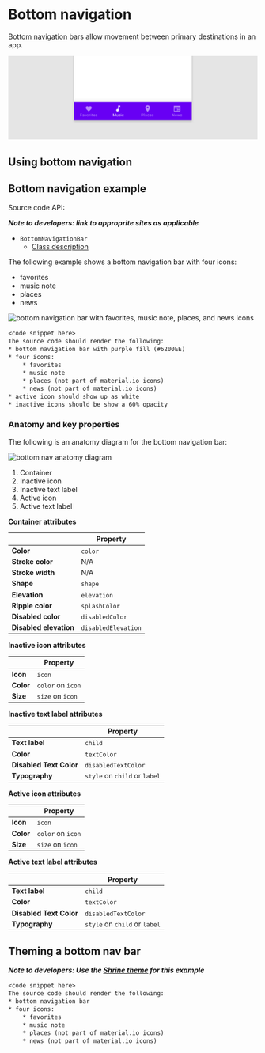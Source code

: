 <!--docs:
title: "Bottom navigation"
layout: detail
section: components
excerpt: "Bottom navation bars allow movement between primary distinations in an app"
iconId:
path: /components/bottom-navigation/
-->


# Bottom navigation

[Bottom navigation](https://material.io/components/bottom-navigation/#) bars allow movement between primary destinations in an app.

![Example bottom navigation bar with four icons along the bottom: favorites, music, places, and news. The music icon is selected](assets/bottom-nav-generic.png)


## Using bottom navigation


## Bottom navigation example

Source code API:

_**Note to developers: link to approprite sites as applicable**_ 

* `BottomNavigationBar`
    * [Class description](https://api.flutter.dev/flutter/material/BottomNavigationBar-class.html)
   <!--
    * [GitHub source](https://github.com/materials-components/)
    * [Demo site](demo site link here) -->

The following example shows a bottom navigation bar with four icons:

* favorites
* music note
* places
* news

<img src="assets/<platform>-bottom-nav.png" alt="bottom navigation bar with favorites, music note, places, and news icons">

```
<code snippet here>
The source code should render the following:
* bottom navigation bar with purple fill (#6200EE)
* four icons:
    * favorites
    * music note
    * places (not part of material.io icons)
    * news (not part of material.io icons)
* active icon should show up as white
* inactive icons should be show a 60% opacity
```

### Anatomy and key properties

The following is an anatomy diagram for the bottom navigation bar:

![bottom nav anatomy diagram](bottom-nav-anatomy.png)

1. Container
1. Inactive icon
1. Inactive text label
1. Active icon
1. Active text label

**Container attributes**

| &nbsp; | Property |
| --- | --- |
| **Color** | `color` |
| **Stroke color** | N/A |
| **Stroke width** | N/A |
| **Shape** | `shape` |
| **Elevation** | `elevation` |
| **Ripple color** | `splashColor` |
| **Disabled color** | `disabledColor` |
| **Disabled elevation** | `disabledElevation` |


**Inactive icon attributes**

| &nbsp; | Property |
| --- | --- |
| **Icon** | `icon` |
| **Color** | `color` on `icon` |
| **Size** | `size` on `icon` |



**Inactive text label attributes**

| &nbsp; | Property |
| --- | --- |
| **Text label** | `child` |
| **Color** | `textColor` |
| **Disabled Text Color** | `disabledTextColor` |
| **Typography** | `style` on `child` or `label` |

**Active icon attributes**

| &nbsp; | Property |
| --- | --- |
| **Icon** | `icon` |
| **Color** | `color` on `icon` |
| **Size** | `size` on `icon` |



**Active text label attributes**

| &nbsp; | Property |
| --- | --- |
| **Text label** | `child`|
| **Color** | `textColor` |
| **Disabled Text Color** | `disabledTextColor` |
| **Typography** | `style` on `child` or `label` |

## Theming a bottom nav bar

_**Note to developers: Use the [Shrine theme](https://material.io/design/material-studies/shrine.html) for this example**_

```
<code snippet here>
The source code should render the following:
* bottom navigation bar
* four icons:
    * favorites
    * music note
    * places (not part of material.io icons)
    * news (not part of material.io icons)
```

